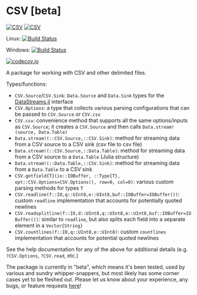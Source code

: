 # CSV [beta]

[![CSV](http://pkg.julialang.org/badges/CSV_0.4.svg)](http://pkg.julialang.org/?pkg=CSV&ver=0.4)
[![CSV](http://pkg.julialang.org/badges/CSV_0.5.svg)](http://pkg.julialang.org/?pkg=CSV&ver=0.5)

Linux: [![Build Status](https://travis-ci.org/JuliaDB/CSV.jl.svg?branch=master)](https://travis-ci.org/JuliaDB/CSV.jl)

Windows: [![Build Status](https://ci.appveyor.com/api/projects/status/github/JuliaDB/CSV.jl?branch=master&svg=true)](https://ci.appveyor.com/project/JuliaDB/csv-jl/branch/master)

[![codecov.io](http://codecov.io/github/JuliaDB/CSV/coverage.svg?branch=master)](http://codecov.io/github/JuliaDB/CSV?branch=master)

A package for working with CSV and other delimited files.

Types/functions:

* `CSV.Source`/`CSV.Sink`: `Data.Source` and `Data.Sink` types for the [DataStreams.jl](https://github.com/JuliaDB/DataStreams.jl) interface
* `CSV.Options`: a type that collects various parsing configurations that can be passed to `CSV.Source` or `CSV.csv`
* `CSV.csv`: convenience method that supports all the same options/inputs as `CSV.Source`; it creates a `CSV.Source` and then calls `Data.stream!(source, Data.Table)`
* `Data.stream!(::CSV.Source,::CSV.Sink)`: method for streaming data from a CSV source to a CSV sink (csv file to csv file)
* `Data.stream!(::CSV.Source,::Data.Table)`: method for streaming data from a CSV source to a `Data.Table` (Julia structure)
* `Data.stream!(::Data.Table,::CSV.Sink)`: method for streaming data from a `Data.Table` to a CSV sink
* `CSV.getfield{T}(io::IOBuffer, ::Type{T}, opt::CSV.Options=CSV.Options(), row=0, col=0)`: various custom parsing methods for types `T`
* `CSV.readline(f::IO,q::UInt8,e::UInt8,buf::IOBuffer=IOBuffer())`: custom `readline` implementation that accounts for potentially quoted newlines
* `CSV.readsplitline(f::IO,d::UInt8,q::UInt8,e::UInt8,buf::IOBuffer=IOBuffer())`: similar to `readline`, but also splits each field into a separate element in a `Vector{String}`
* `CSV.countlines(f::IO,q::UInt8,e::UInt8)`: custom `countlines` implementation that accounts for potential quoted newlines

See the help documentation for any of the above for additional details (e.g. `?CSV.Options`, `?CSV.read`, etc.)

The package is currently in "beta", which means it's been tested, used by various and sundry whipper-snappers, but most likely has some corner cases yet to be fleshed out. Please let us know about your experience, any bugs, or feature requests [here](https://github.com/JuliaDB/CSV.jl/issues/new)!
